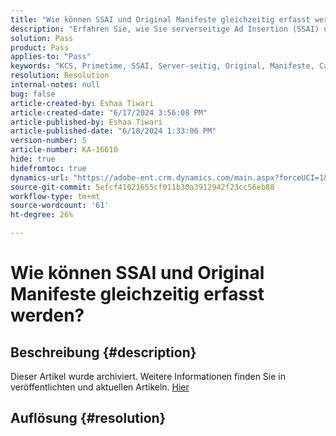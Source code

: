 ```yaml
---
title: "Wie können SSAI und Original Manifeste gleichzeitig erfasst werden?"
description: "Erfahren Sie, wie Sie serverseitige Ad Insertion (SSAI) und Original-Manifeste gleichzeitig erfassen."
solution: Pass
product: Pass
applies-to: "Pass"
keywords: "KCS, Primetime, SSAI, Server-seitig, Original, Manifeste, Capture, Apple TV, Play-back, Bootstrap, Base64, macOS, Windows Proxy, Terminal, Befehl"
resolution: Resolution
internal-notes: null
bug: false
article-created-by: Eshaa Tiwari
article-created-date: "6/17/2024 3:56:08 PM"
article-published-by: Eshaa Tiwari
article-published-date: "6/18/2024 1:33:06 PM"
version-number: 5
article-number: KA-16610
hide: true
hidefromtoc: true
dynamics-url: "https://adobe-ent.crm.dynamics.com/main.aspx?forceUCI=1&pagetype=entityrecord&etn=knowledgearticle&id=73e31a17-c22c-ef11-840a-6045bd029b18"
source-git-commit: 5efcf41021655cf011b30a3912942f23cc56eb88
workflow-type: tm+mt
source-wordcount: '61'
ht-degree: 26%

---
```


# Wie können SSAI und Original Manifeste gleichzeitig erfasst werden?

## Beschreibung {#description}

Dieser Artikel wurde archiviert. Weitere Informationen finden Sie in veröffentlichten und aktuellen Artikeln. [Hier](https://experienceleague.adobe.com/search.html?lang=de#sort=relevancy)

## Auflösung {#resolution}

